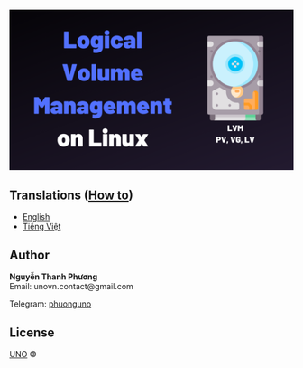 <p align="center">
    <br/>
    <a href="https://phuonguno98.github.io/Logical-Volume-Management/">	
        <img src="./img/lvm.webp" alt="Logical Volume Management">
    </a>
</p>


## Translations ([How to](translations/how-to.md))

* [English](./translations/lvm-en.md)
* [Tiếng Việt](./translations/lvm-vi.md)


## Author
<div><b>Nguyễn Thanh Phương</b></div>
Email: unovn.contact@gmail.com


Telegram: [phuonguno](https://t.me/phuonguno)


## License

[UNO](LICENSE.md) &copy;
